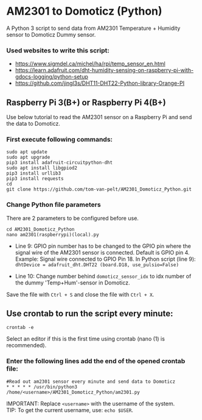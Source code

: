 # AM2301 to Domoticz (Python)

A Python 3 script to send data from AM2301 Temperature + Humidity sensor to Domoticz Dummy sensor.
### Used websites to write this script: 
- https://www.sigmdel.ca/michel/ha/rpi/temp_sensor_en.html
- https://learn.adafruit.com/dht-humidity-sensing-on-raspberry-pi-with-gdocs-logging/python-setup
- https://github.com/jingl3s/DHT11-DHT22-Python-library-Orange-PI

## Raspberry Pi 3(B+) or Raspberry Pi 4(B+)
Use below tutorial to read the AM2301 sensor on a Raspberry Pi and send the data to Domoticz.

### First execute following commands:
```
sudo apt update
sudo apt upgrade
pip3 install adafruit-circuitpython-dht
sudo apt install libgpiod2
pip3 install urllib3
pip3 install requests
cd
git clone https://github.com/tom-van-pelt/AM2301_Domoticz_Python.git
```
### Change Python file parameters
There are 2 parameters to be configured before use.
```
cd AM2301_Domoticz_Python
nano am2301(raspberrypi)(local).py
```
- Line 9: GPIO pin number has to be changed to the GPIO pin where the signal wire of the AM2301 sensor is connected. Default is GPIO pin 4.\
Example: Signal wire connected to GPIO Pin 18. In Python script (line 9):\
```dhtDevice = adafruit_dht.DHT22 (board.D18, use_pulsio=False)```

- Line 10: Change number behind ```domoticz_sensor_idx``` to idx number of the dummy 'Temp+Hum'-sensor in Domoticz.

Save the file with ```Ctrl + S``` and close the file with ```Ctrl + X```.

## Use crontab to run the script every minute: 
```
crontab -e
```
Select an editor if this is the first time using crontab (nano (1) is recommended).
### Enter the following lines add the end of the opened crontab file:
```
#Read out am2301 sensor every minute and send data to Domoticz
* * * * * /usr/bin/python3 /home/<username>/AM2301_Domoticz_Python/am2301.py
```
IMPORTANT: Replace ```<username>``` with the username of the system.\
TIP: To get the current username, use: ```echo $USER```.
